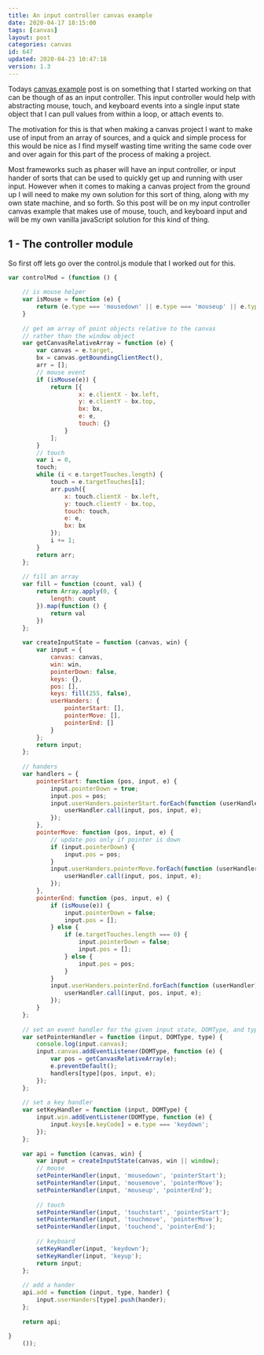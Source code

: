 ```yaml
---
title: An input controller canvas example
date: 2020-04-17 18:15:00
tags: [canvas]
layout: post
categories: canvas
id: 647
updated: 2020-04-23 10:47:18
version: 1.3
---
```


Todays [canvas example](/2020/03/23/canvas-example/) post is on something that I started working on that can be though of as an input controller. This input controller would help with abstracting mouse, touch, and keyboard events into a single input state object that I can pull values from within a loop, or attach events to.

The motivation for this is that when making a canvas project I want to make use of input from an array of sources, and a quick and simple process for this would be nice as I find myself wasting time writing the same code over and over again for this part of the process of making a project. 

Most frameworks such as phaser will have an input controller, or input hander of sorts that can be used to quickly get up and running with user input. However when it comes to making a canvas project from the ground up I will need to make my own solution for this sort of thing, along with my own state machine, and so forth. So this post will be on my input controller canvas example that makes use of mouse, touch, and keyboard input and will be my own vanilla javaScript solution for this kind of thing.

<!-- more -->

## 1 - The controller module

So first off lets go over the control.js module that I worked out for this.

```js
var controlMod = (function () {
 
    // is mouse helper
    var isMouse = function (e) {
        return (e.type === 'mousedown' || e.type === 'mouseup' || e.type == 'mousemove');
    }
 
    // get am array of point objects relative to the canvas
    // rather than the window object
    var getCanvasRelativeArray = function (e) {
        var canvas = e.target,
        bx = canvas.getBoundingClientRect(),
        arr = [];
        // mouse event
        if (isMouse(e)) {
            return [{
                    x: e.clientX - bx.left,
                    y: e.clientY - bx.top,
                    bx: bx,
                    e: e,
                    touch: {}
                }
            ];
        }
        // touch
        var i = 0,
        touch;
        while (i < e.targetTouches.length) {
            touch = e.targetTouches[i];
            arr.push({
                x: touch.clientX - bx.left,
                y: touch.clientY - bx.top,
                touch: touch,
                e: e,
                bx: bx
            });
            i += 1;
        }
        return arr;
    };
 
    // fill an array
    var fill = function (count, val) {
        return Array.apply(0, {
            length: count
        }).map(function () {
            return val
        })
    };
 
    var createInputState = function (canvas, win) {
        var input = {
            canvas: canvas,
            win: win,
            pointerDown: false,
            keys: {},
            pos: [],
            keys: fill(255, false),
            userHanders: {
                pointerStart: [],
                pointerMove: [],
                pointerEnd: []
            }
        };
        return input;
    };
 
    // handers
    var handlers = {
        pointerStart: function (pos, input, e) {
            input.pointerDown = true;
            input.pos = pos;
            input.userHanders.pointerStart.forEach(function (userHandler) {
                userHandler.call(input, pos, input, e);
            });
        },
        pointerMove: function (pos, input, e) {
            // update pos only if pointer is down
            if (input.pointerDown) {
                input.pos = pos;
            }
            input.userHanders.pointerMove.forEach(function (userHandler) {
                userHandler.call(input, pos, input, e);
            });
        },
        pointerEnd: function (pos, input, e) {
            if (isMouse(e)) {
                input.pointerDown = false;
                input.pos = [];
            } else {
                if (e.targetTouches.length === 0) {
                    input.pointerDown = false;
                    input.pos = [];
                } else {
                    input.pos = pos;
                }
            }
            input.userHanders.pointerEnd.forEach(function (userHandler) {
                userHandler.call(input, pos, input, e);
            });
        }
    };
 
    // set an event handler for the given input state, DOMType, and type in handlers
    var setPointerHandler = function (input, DOMType, type) {
        console.log(input.canvas);
        input.canvas.addEventListener(DOMType, function (e) {
            var pos = getCanvasRelativeArray(e);
            e.preventDefault();
            handlers[type](pos, input, e);
        });
    };
 
    // set a key handler
    var setKeyHandler = function (input, DOMType) {
        input.win.addEventListener(DOMType, function (e) {
            input.keys[e.keyCode] = e.type === 'keydown';
        });
    };
 
    var api = function (canvas, win) {
        var input = createInputState(canvas, win || window);
        // mouse
        setPointerHandler(input, 'mousedown', 'pointerStart');
        setPointerHandler(input, 'mousemove', 'pointerMove');
        setPointerHandler(input, 'mouseup', 'pointerEnd');
 
        // touch
        setPointerHandler(input, 'touchstart', 'pointerStart');
        setPointerHandler(input, 'touchmove', 'pointerMove');
        setPointerHandler(input, 'touchend', 'pointerEnd');
 
        // keyboard
        setKeyHandler(input, 'keydown');
        setKeyHandler(input, 'keyup');
        return input;
    };
 
    // add a hander
    api.add = function (input, type, hander) {
        input.userHanders[type].push(hander);
    };
 
    return api;
 
}
    ());
```